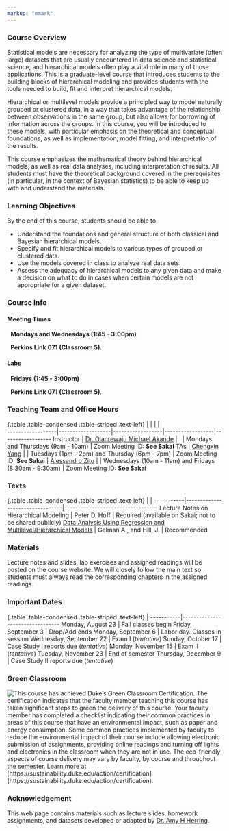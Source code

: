 ```yaml
---
markup: "mmark"
---
```


### Course Overview
Statistical models are necessary for analyzing the type of multivariate (often large) datasets that are usually encountered in data science and statistical science, and hierarchical models often play a vital role in many of those applications. This is a graduate-level course that introduces students to the building blocks of hierarchical modeling and provides students with the tools needed to build, fit and interpret hierarchical models.

Hierarchical or multilevel models provide a principled way to model naturally grouped or clustered data, in a way that takes advantage of the relationship between observations in the same group, but also allows for borrowing of information across the groups. In this course, you will be introduced to these models, with particular emphasis on the theoretical and conceptual foundations, as well as implementation, model fitting, and interpretation of the results.

This course emphasizes the mathematical theory behind hierarchical models, as well as real data analyses, including interpretation of results. All students must have the theoretical background covered in the prerequisites (in particular, in the context of Bayesian statistics) to be able to keep up with and understand the materials.


### Learning Objectives

By the end of this course, students should be able to

- Understand the foundations and general structure of both classical and Bayesian hierarchical models.
- Specify and fit hierarchical models to various types of grouped or clustered data.
- Use the models covered in class to analyze real data sets.
- Assess the adequacy of hierarchical models to any given data and make a decision on what to do in cases when certain models are not appropriate for a given dataset.




### Course Info

#### Meeting Times
<font color="#6CA0DC"><i class="fas fa-calendar-alt fa-lg"></i></font> &nbsp; **Mondays and Wednesdays (1:45 - 3:00pm)**

<font color="#6CA0DC"><i class="fas fa-university fa-lg"></i></font> &nbsp; **Perkins Link 071 (Classroom 5)**.</font>


#### Labs

<font color="#6CA0DC"><i class="fas fa-calendar-alt fa-lg"></i></font> &nbsp; **Fridays (1:45 - 3:00pm)**

<font color="#6CA0DC"><i class="fas fa-university fa-lg"></i></font> &nbsp; **Perkins Link 071 (Classroom 5)**.</font>


### Teaching Team and Office Hours 

{.table .table-condensed .table-striped .text-left}
<span></span>     | <span></span>     | <span></span>    | <span></span>    |  <span></span>      
------------------|-------------------|------------------|------------------|------------------ 
Instructor        | [Dr. Olanrewaju Michael Akande](https://olanrewajuakande.com) | <a href="mailto:olanrewaju.akande@duke.edu" title="email"><i class="fa fa-envelope"></i></a> &nbsp; <a href="https://github.com/akandelanre" title="GitHub"><i class="fa fa-github"></i></a> | Mondays and Thursdays (9am - 10am) | Zoom Meeting ID: **See Sakai**
TAs               | [Chengxin Yang](https://scholars.duke.edu/person/chengxin.yang) | <a href="mailto:chengxin.yang@duke.edu" title="email"><i class="fa fa-envelope"></i></a> | Tuesdays (1pm - 2pm) and Thursday (6pm - 7pm) | Zoom Meeting ID: **See Sakai**
                  | [Alessandro Zito](https://scholars.duke.edu/person/alessandro.zito) | <a href="mailto:alessandro.zito@duke.edu" title="email"><i class="fa fa-envelope"></i></a> | Wednesdays (10am - 11am) and Fridays (8:30am - 9:30am) | Zoom Meeting ID: **See Sakai**


### Texts

{.table .table-condensed .table-striped .text-left}
 <span></span>     | <span></span> | <span></span> 
-----------|---------------------------------|----------------------------------
Lecture Notes on Hierarchical Modeling | Peter D. Hoff | Required (available on Sakai; not to be shared publicly)
[Data Analysis Using Regression and Multilevel/Hierarchical Models](https://www.amazon.com/gp/product/052168689X/ref=as_li_qf_sp_asin_il_tl?ie=UTF8&camp=1789&creative=9325&creativeASIN=052168689X&linkCode=as2&tag=andrsblog0f-20&linkId=PX5B5V6ZPCT2UIYV) | Gelman A., and Hill, J. | Recommended


### Materials

Lecture notes and slides, lab exercises and assigned readings will be posted on the course website. We will closely follow the main text so students must always read the corresponding chapters in the assigned readings.


### Important Dates

{.table .table-condensed .table-striped .text-left}
 <span></span>     | <span></span>
-----------|---------------------------------
Monday, August 23	| Fall classes begin
Friday, September 3	| Drop/Add ends
Monday, September 6 | Labor day. Classes in session
Wednesday, September 22 | Exam I (*tentative*)
Sunday, October 17 | Case Study I reports due (*tentative*)
Monday, November 15 | Exam II (*tentative*)
Tuesday, November 23 |	End of semester
Thursday, December 9 |	Case Study II reports due (*tentative*)


### Green Classroom

<img style="float: left;" src="/img/DukeGreenClassroomCertification-Logo.png">
This course has achieved Duke’s Green Classroom Certification. The certification indicates that the faculty member teaching this course has taken significant steps to green the delivery of this course. Your faculty member has completed a checklist indicating their common practices in areas of this course that have an environmental impact, such as paper and energy consumption. Some common practices implemented by faculty to reduce the environmental impact of their course include allowing electronic submission of assignments, providing online readings and turning off lights and electronics in the classroom when they are not in use. The eco-friendly aspects of course delivery may vary by faculty, by course and throughout the semester. Learn more at [https://sustainability.duke.edu/action/certification](https://sustainability.duke.edu/action/certification).

### Acknowledgement

This web page contains materials such as lecture slides, homework assignments, and datasets developed or adapted by [Dr. Amy H Herring](https://scholars.duke.edu/person/Amy.Herring).

